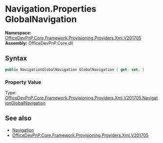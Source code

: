 # Navigation.Properties GlobalNavigation
  

**Namespace:** [OfficeDevPnP.Core.Framework.Provisioning.Providers.Xml.V201705](OfficeDevPnP.Core.Framework.Provisioning.Providers.Xml.V201705.md)  
**Assembly:** OfficeDevPnP.Core.dll  
## Syntax
```C#
public NavigationGlobalNavigation GlobalNavigation { get; set; }
```

### Property Value
Type: [OfficeDevPnP.Core.Framework.Provisioning.Providers.Xml.V201705.NavigationGlobalNavigation](OfficeDevPnP.Core.Framework.Provisioning.Providers.Xml.V201705.NavigationGlobalNavigation.md)  

## See also
- [Navigation](OfficeDevPnP.Core.Framework.Provisioning.Providers.Xml.V201705.Navigation.md) 
- [OfficeDevPnP.Core.Framework.Provisioning.Providers.Xml.V201705](OfficeDevPnP.Core.Framework.Provisioning.Providers.Xml.V201705.md) 
